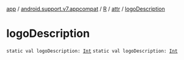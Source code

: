 [app](../../../index.md) / [android.support.v7.appcompat](../../index.md) / [R](../index.md) / [attr](index.md) / [logoDescription](.)

# logoDescription

`static val logoDescription: `[`Int`](https://kotlinlang.org/api/latest/jvm/stdlib/kotlin/-int/index.html)
`static val logoDescription: `[`Int`](https://kotlinlang.org/api/latest/jvm/stdlib/kotlin/-int/index.html)